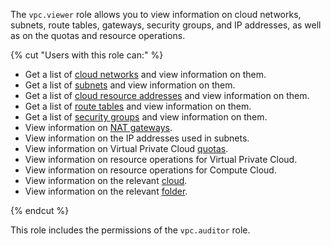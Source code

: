 The `vpc.viewer` role allows you to view information on cloud networks, subnets, route tables, gateways, security groups, and IP addresses, as well as on the quotas and resource operations.

{% cut "Users with this role can:" %}

* Get a list of [cloud networks](../../vpc/concepts/network.md#network) and view information on them.
* Get a list of [subnets](../../vpc/concepts/network.md#subnet) and view information on them.
* Get a list of [cloud resource addresses](../../vpc/concepts/address.md) and view information on them.
* Get a list of [route tables](../../vpc/concepts/static-routes.md#rt-vpc) and view information on them.
* Get a list of [security groups](../../vpc/concepts/security-groups.md) and view information on them.
* View information on [NAT gateways](../../vpc/concepts/gateways.md).
* View information on the IP addresses used in subnets.
* View information on Virtual Private Cloud [quotas](../../vpc/concepts/limits.md#vpc-quotas).
* View information on resource operations for Virtual Private Cloud.
* View information on resource operations for Compute Cloud.
* View information on the relevant [cloud](../../resource-manager/concepts/resources-hierarchy.md#cloud).
* View information on the relevant [folder](../../resource-manager/concepts/resources-hierarchy.md#folder).

{% endcut %}

This role includes the permissions of the `vpc.auditor` role.